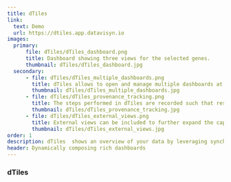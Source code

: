 ```yaml
---
title: dTiles
link:
  text: Demo
  url: https://dtiles.app.datavisyn.io
images:
  primary:
      file: dTiles/dTiles_dashboard.png
      title: Dashboard showing three views for the selected genes.
      thumbnail: dTiles/dTiles_dashboard.jpg
  secondary:
      - file: dTiles/dTiles_multiple_dashboards.png
        title: dTiles allows to open and manage multiple dashboards at once.
        thumbnail: dTiles/dTiles_multiple_dashboards.jpg
      - file: dTiles/dTiles_provenance_tracking.png
        title: The steps performed in dTiles are recorded such that researchers can jump back to any state.
        thumbnail: dTiles/dTiles_provenance_tracking.jpg
      - file: dTiles/dTiles_external_views.png
        title: External views can be included to further expand the capabilities of dTiles.
        thumbnail: dTiles/dTiles_external_views.jpg
order: 1
description: dTiles  shows an overview of your data by leveraging synchronized views to composed dynamic dashboards. Dashboards can be reused and shared by saving the configurations and loading them with different datasets. dTiles provides a clean user interface to fit the needs of different user groups – from beginners to experts.
header: Dynamically composing rich dashboards
---
```


### dTiles